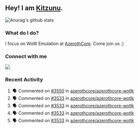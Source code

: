 ## Hey! I am [Kitzunu](https://Github.com/Kitzunu).

![Anurag's github stats](https://github-readme-stats.kitzunu.vercel.app/api?username=Kitzunu&show_icons=true)

### What do I do?

I focus on WoW Emulation at [AzerothCore](https://Github.com/AzerothCore). Come join us ;)

### Connect with me
[![](https://img.shields.io/badge/AzerothCore%20Discord-Connect%20with%20me!-green)](https://discord.com/invite/gkt4y2x)

### Recent Activity

<!--START_SECTION:activity-->
1. 🗣 Commented on [#3550](https://github.com/azerothcore/azerothcore-wotlk/issues/3550) in [azerothcore/azerothcore-wotlk](https://github.com/azerothcore/azerothcore-wotlk)
2. 🗣 Commented on [#3533](https://github.com/azerothcore/azerothcore-wotlk/issues/3533) in [azerothcore/azerothcore-wotlk](https://github.com/azerothcore/azerothcore-wotlk)
3. 🗣 Commented on [#3533](https://github.com/azerothcore/azerothcore-wotlk/issues/3533) in [azerothcore/azerothcore-wotlk](https://github.com/azerothcore/azerothcore-wotlk)
4. 🗣 Commented on [#3533](https://github.com/azerothcore/azerothcore-wotlk/issues/3533) in [azerothcore/azerothcore-wotlk](https://github.com/azerothcore/azerothcore-wotlk)
5. 🗣 Commented on [#3533](https://github.com/azerothcore/azerothcore-wotlk/issues/3533) in [azerothcore/azerothcore-wotlk](https://github.com/azerothcore/azerothcore-wotlk)
<!--END_SECTION:activity-->
